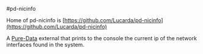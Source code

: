 #pd-nicinfo


Home of pd-nicinfo is [https://github.com/Lucarda/pd-nicinfo](https://github.com/Lucarda/pd-nicinfo)



A [Pure-Data](https://github.com/pure-data/pure-data) external that prints to the console the current ip of the network interfaces found in the system.


